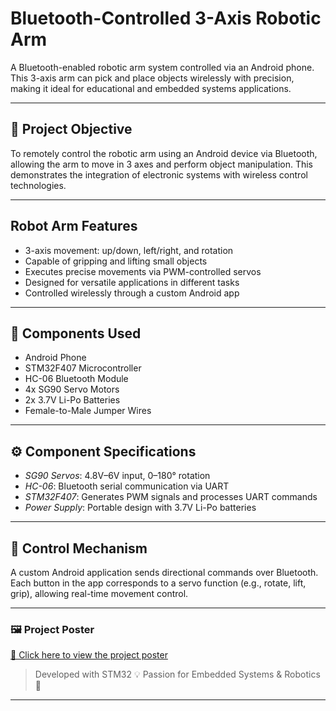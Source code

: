 # Bluetooth-Controlled 3-Axis Robotic Arm

A Bluetooth-enabled robotic arm system controlled via an Android phone. This 3-axis arm can pick and place objects wirelessly with precision, making it ideal for educational and embedded systems applications.

---

## 🎯 Project Objective

To remotely control the robotic arm using an Android device via Bluetooth, allowing the arm to move in 3 axes and perform object manipulation. This demonstrates the integration of electronic systems with wireless control technologies.

---

##  Robot Arm Features

- 3-axis movement: up/down, left/right, and rotation
- Capable of gripping and lifting small objects
- Executes precise movements via PWM-controlled servos
- Designed for versatile applications in different tasks
- Controlled wirelessly through a custom Android app

---

## 🔧 Components Used

- Android Phone  
- STM32F407 Microcontroller  
- HC-06 Bluetooth Module  
- 4x SG90 Servo Motors  
- 2x 3.7V Li-Po Batteries  
- Female-to-Male Jumper Wires  

---

## ⚙ Component Specifications

- *SG90 Servos*: 4.8V–6V input, 0–180° rotation  
- *HC-06*: Bluetooth serial communication via UART  
- *STM32F407*: Generates PWM signals and processes UART commands  
- *Power Supply*: Portable design with 3.7V Li-Po batteries  

---

## 📱 Control Mechanism

A custom Android application sends directional commands over Bluetooth. Each button in the app corresponds to a servo function (e.g., rotate, lift, grip), allowing real-time movement control.

---

### 🖼️ Project Poster  
[📄 Click here to view the project poster](https://github.com/senakotan/BluetoothControlled-3-AxisRoboticArmProject/blob/main/3EksenliRobotKol.png?raw=true)


> Developed with STM32 💡 Passion for Embedded Systems & Robotics 🤖



---

